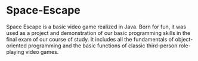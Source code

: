 # Space-Escape
Space Escape is a basic video game realized in Java. Born for fun, it was used as a project and demonstration of our basic programming skills in the final exam of our course of study. It includes all the fundamentals of object-oriented programming and the basic functions of classic third-person role-playing video games.
